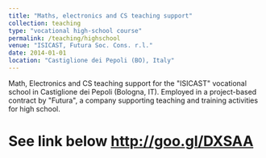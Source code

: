 ```yaml
---
title: "Maths, electronics and CS teaching support"
collection: teaching
type: "vocational high-school course"
permalink: /teaching/highschool
venue: "ISICAST, Futura Soc. Cons. r.l."
date: 2014-01-01
location: "Castiglione dei Pepoli (BO), Italy"
---
```


Math, Electronics and CS teaching support for the "ISICAST" vocational school in Castiglione dei Pepoli (Bologna, IT). Employed in a project-based contract by "Futura", a company supporting teaching and training activities for high school.

See link below
http://goo.gl/DXSAA
======

